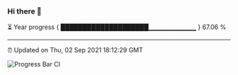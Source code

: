 ### Hi there 👋

⏳ Year progress { ████████████████████▁▁▁▁▁▁▁▁▁▁ } 67.06 %

---

⏰ Updated on Thu, 02 Sep 2021 18:12:29 GMT

![Progress Bar CI](https://github.com/liununu/liununu/workflows/Progress%20Bar%20CI/badge.svg)

